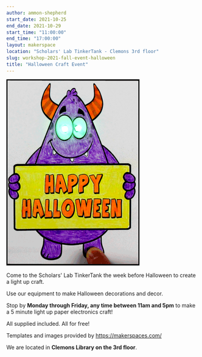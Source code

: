 ```yaml
---
author: ammon-shepherd
start_date: 2021-10-25
end_date: 2021-10-29
start_time: "11:00:00"
end_time: "17:00:00"
layout: makerspace
location: "Scholars' Lab TinkerTank - Clemons 3rd floor"
slug: workshop-2021-fall-event-halloween
title: "Halloween Craft Event"
---
```


![Happy Monseter Animation](/assets/post-media/workshops/happy-monster-animation.gif )

Come to the Scholars' Lab TinkerTank the week before Halloween to create a light up craft.

Use our equipment to make Halloween decorations and decor.

Stop by **Monday through Friday, any time between 11am and 5pm** to make a 5 minute light up paper electronics craft!

All supplied included. All for free!

Templates and images provided by [https://makerspaces.com/ ](https://makerspaces.com/)


We are located in **Clemons Library on the 3rd floor**.
